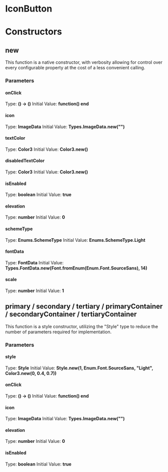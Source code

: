 # IconButton


# Constructors


## new
This function is a native constructor, with verbosity allowing for control over every configurable property at the cost of a less convenient calling.

### Parameters
#### onClick
Type: **() -> ()**
Initial Value: **function() end**

#### icon
Type: **ImageData**
Initial Value: **Types.ImageData.new("")**

#### textColor
Type: **Color3**
Initial Value: **Color3.new()**

#### disabledTextColor
Type: **Color3**
Initial Value: **Color3.new()**

#### isEnabled
Type: **boolean**
Initial Value: **true**

#### elevation
Type: **number**
Initial Value: **0**

#### schemeType
Type: **Enums.SchemeType**
Initial Value: **Enums.SchemeType.Light**

#### fontData
Type: **FontData**
Initial Value: **Types.FontData.new(Font.fromEnum(Enum.Font.SourceSans), 14)**

#### scale
Type: **number**
Initial Value: **1**


## primary / secondary / tertiary / primaryContainer / secondaryContainer / tertiaryContainer
This function is a style constructor, utilizing the "Style" type to reduce the number of parameters required for implementation.

### Parameters
#### style
Type: **Style**
Initial Value: **Style.new(1, Enum.Font.SourceSans, "Light", Color3.new(0, 0.4, 0.7))**

#### onClick
Type: **() -> ()**
Initial Value: **function() end**

#### icon
Type: **ImageData**
Initial Value: **Types.ImageData.new("")**

#### elevation
Type: **number**
Initial Value: **0**

#### isEnabled
Type: **boolean**
Initial Value: **true**

